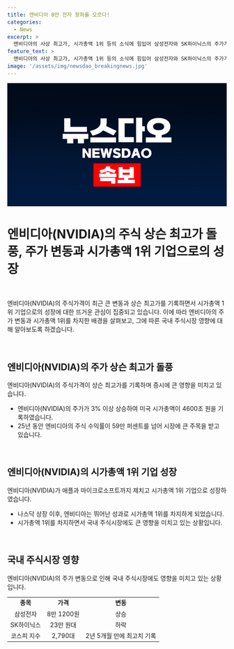```yaml
---
title: 엔비디아 8만 전자 왕좌를 오르다!
categories:
  - News
excerpt: >
  엔비디아의 사상 최고가, 시가총액 1위 등의 소식에 힘입어 삼성전자와 SK하이닉스의 주가가 상승하며 코스피 지수는 2년 5개월 만에 최고치를 기록했다. 엔비디아의 폭발적인 성장세를 통해 국내 주식시장 또한 영향을 받았으며, 엔비디아가 주목받는 세계 증시 시장에서 빼놓지 못할 기업으로 자리매김하고 있다.
feature_text: >
  엔비디아의 사상 최고가, 시가총액 1위 등의 소식에 힘입어 삼성전자와 SK하이닉스의 주가가 상승하며 코스피 지수는 2년 5개월 만에 최고치를 기록했다. 엔비디아의 폭발적인 성장세를 통해 국내 주식시장 또한 영향을 받았으며, 엔비디아가 주목받는 세계 증시 시장에서 빼놓지 못할 기업으로 자리매김하고 있다.
image: '/assets/img/newsdao_breakingnews.jpg'
---
```


<p><img src="/assets/img/newsdao_breakingnews.jpg" alt="pcversion 속보" /></p>

<h1>엔비디아(NVIDIA)의 주식 상슨 최고가 돌풍, 주가 변동과 시가총액 1위 기업으로의 성장</h1>

<p data-ke-size="size16">&nbsp;</p>

<p>엔비디아(NVIDIA)의 주식가격이 최근 큰 변동과 상슨 최고가를 기록하면서 시가총액 1위 기업으로의 성장에 대한 뜨거운 관심이 집중되고 있습니다. 이에 따라 엔비디아의 주가 변동과 시가총액 1위를 차지한 배경을 살펴보고, 그에 따른 국내 주식시장 영향에 대해 알아보도록 하겠습니다.</p>

<p data-ke-size="size16">&nbsp;</p>

<h2 data-ke-size="size26">엔비디아(NVIDIA)의 주가 상슨 최고가 돌풍</h2>

<p data-ke-size="size16">엔비디아(NVIDIA)의 주식가격이 상슨 최고가를 기록하며 증시에 큰 영향을 미치고 있습니다. </p>

<ul>
  <li>엔비디아(NVIDIA)의 주가가 3% 이상 상승하여 미국 시가총액이 4600조 원을 기록하였습니다.</li>
  <li>25년 동안 엔비디아의 주식 수익률이 59만 퍼센트를 넘어 시장에 큰 주목을 받고 있습니다.</li>
</ul>

<p data-ke-size="size16">&nbsp;</p>

<h2 data-ke-size="size26">엔비디아(NVIDIA)의 시가총액 1위 기업 성장</h2>

<p data-ke-size="size16">엔비디아(NVIDIA)가 애플과 마이크로소프트까지 제치고 시가총액 1위 기업으로 성장하였습니다. </p>

<ul>
  <li>나스닥 상장 이후, 엔비디아는 뛰어난 성과로 시가총액 1위를 차지하게 되었습니다.</li>
  <li>시가총액 1위를 차지하면서 국내 주식시장에도 큰 영향을 미치고 있는 상황입니다.</li>
</ul>

<p data-ke-size="size16">&nbsp;</p>

<h2 data-ke-size="size26">국내 주식시장 영향</h2>

<p data-ke-size="size16">엔비디아(NVIDIA)의 주가 변동으로 인해 국내 주식시장에도 영향을 미치고 있는 상황입니다. </p>

<table>
  <tr>
    <td style="text-align: center; height: 17px;"><b>종목</b></td>
    <td style="text-align: center; height: 17px;"><b>가격</b></td>
    <td style="text-align: center; height: 17px;"><b>변동</b></td>
  </tr>
  <tr>
    <td style="text-align: center; height: 17px;">삼성전자</td>
    <td style="text-align: center; height: 17px;">8만 1200원</td>
    <td style="text-align: center; height: 17px;">상승</td>
  </tr>
  <tr>
    <td style="text-align: center; height: 17px;">SK하이닉스</td>
    <td style="text-align: center; height: 17px;">23만 원대</td>
    <td style="text-align: center; height: 17px;">하락</td>
  </tr>
  <tr>
    <td style="text-align: center; height: 17px;">코스피 지수</td>
    <td style="text-align: center; height: 17px;">2,790대</td>
    <td style="text-align: center; height: 17px;">2년 5개월 만에 최고치 기록</td>
  </tr>
</table>

<p data-ke-size="size16">&nbsp;</p>

<p data-ke-size="size16">&nbsp;</p>

